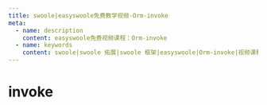 ```yaml
---
title: swoole|easyswoole免费教学视频-Orm-invoke
meta:
  - name: description
    content: easyswoole免费视频课程：Orm-invoke
  - name: keywords
    content: swoole|swoole 拓展|swoole 框架|easyswoole|Orm-invoke|视频课程|免费教程|orm
---
```

# invoke
<script type="text/javascript" src="/Js/Ckplayer/ckplayer.js"></script>
<div class="video" style="width: 50rem;height: 30rem;"></div>
<script type="text/javascript">
    var videoObject = {
    		container: '.video',
    		variable: 'player',
    		video:'http://video-oss.easyswoole.com/es-orm/14.invoke.mp4'
    	};
    var player=new ckplayer(videoObject);
</script>
